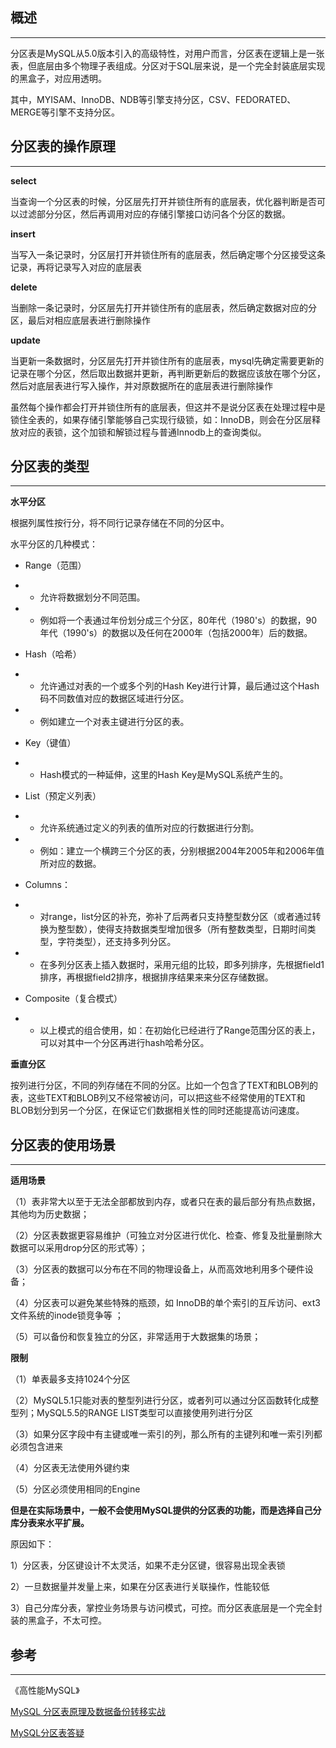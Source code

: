 ##  概述

---

分区表是MySQL从5.0版本引入的高级特性，对用户而言，分区表在逻辑上是一张表，但底层由多个物理子表组成。分区对于SQL层来说，是一个完全封装底层实现的黑盒子，对应用透明。

其中，MYISAM、InnoDB、NDB等引擎支持分区，CSV、FEDORATED、MERGE等引擎不支持分区。

## 分区表的操作原理

---

**select**

当查询一个分区表的时候，分区层先打开并锁住所有的底层表，优化器判断是否可以过滤部分分区，然后再调用对应的存储引擎接口访问各个分区的数据。

**insert**

当写入一条记录时，分区层打开并锁住所有的底层表，然后确定哪个分区接受这条记录，再将记录写入对应的底层表

**delete**

当删除一条记录时，分区层先打开并锁住所有的底层表，然后确定数据对应的分区，最后对相应底层表进行删除操作

**update**

当更新一条数据时，分区层先打开并锁住所有的底层表，mysql先确定需要更新的记录在哪个分区，然后取出数据并更新，再判断更新后的数据应该放在哪个分区，然后对底层表进行写入操作，并对原数据所在的底层表进行删除操作

虽然每个操作都会打开并锁住所有的底层表，但这并不是说分区表在处理过程中是锁住全表的，如果存储引擎能够自己实现行级锁，如：InnoDB，则会在分区层释放对应的表锁，这个加锁和解锁过程与普通Innodb上的查询类似。

## 分区表的类型

---

**水平分区**

根据列属性按行分，将不同行记录存储在不同的分区中。

水平分区的几种模式：

* Range（范围）
* * 允许将数据划分不同范围。
* *  例如将一个表通过年份划分成三个分区，80年代（1980's）的数据，90年代（1990's）的数据以及任何在2000年（包括2000年）后的数据。 

* Hash（哈希）
* * 允许通过对表的一个或多个列的Hash Key进行计算，最后通过这个Hash码不同数值对应的数据区域进行分区。
* * 例如建立一个对表主键进行分区的表。 

* Key（键值）
* * Hash模式的一种延伸，这里的Hash Key是MySQL系统产生的。 

*  List（预定义列表）
* * 允许系统通过定义的列表的值所对应的行数据进行分割。
* * 例如：建立一个横跨三个分区的表，分别根据2004年2005年和2006年值所对应的数据。 

* Columns：
* * 对range，list分区的补充，弥补了后两者只支持整型数分区（或者通过转换为整型数），使得支持数据类型增加很多（所有整数类型，日期时间类型，字符类型），还支持多列分区。
* * 在多列分区表上插入数据时，采用元组的比较，即多列排序，先根据field1排序，再根据field2排序，根据排序结果来来分区存储数据。

* Composite（复合模式）
* * 以上模式的组合使用，如：在初始化已经进行了Range范围分区的表上，可以对其中一个分区再进行hash哈希分区。 

**垂直分区**

按列进行分区，不同的列存储在不同的分区。比如一个包含了TEXT和BLOB列的表，这些TEXT和BLOB列又不经常被访问，可以把这些不经常使用的TEXT和BLOB划分到另一个分区，在保证它们数据相关性的同时还能提高访问速度。

## 分区表的使用场景

---

**适用场景**

（1）表非常大以至于无法全部都放到内存，或者只在表的最后部分有热点数据，其他均为历史数据；

（2）分区表数据更容易维护（可独立对分区进行优化、检查、修复及批量删除大数据可以采用drop分区的形式等）；

（3）分区表的数据可以分布在不同的物理设备上，从而高效地利用多个硬件设备；

（4）分区表可以避免某些特殊的瓶颈，如 InnoDB的单个索引的互斥访问、ext3文件系统的inode锁竞争等 ；

（5）可以备份和恢复独立的分区，非常适用于大数据集的场景；

**限制**

（1）单表最多支持1024个分区

（2）MySQL5.1只能对表的整型列进行分区，或者列可以通过分区函数转化成整型列；MySQL5.5的RANGE LIST类型可以直接使用列进行分区

（3）如果分区字段中有主键或唯一索引的列，那么所有的主键列和唯一索引列都必须包含进来

（4）分区表无法使用外键约束

（5）分区必须使用相同的Engine

**但是在实际场景中，一般不会使用MySQL提供的分区表的功能，而是选择自己分库分表来水平扩展。**

原因如下：

1）分区表，分区键设计不太灵活，如果不走分区键，很容易出现全表锁

2）一旦数据量并发量上来，如果在分区表进行关联操作，性能较低

3）自己分库分表，掌控业务场景与访问模式，可控。而分区表底层是一个完全封装的黑盒子，不太可控。

## 参考

---

《高性能MySQL》

[MySQL 分区表原理及数据备份转移实战](http://blog.51cto.com/daisywei/1900331)

[MySQL分区表答疑  
](https://www.w3cschool.cn/architectroad/architectroad-mysql-partition-table.html)  
  




